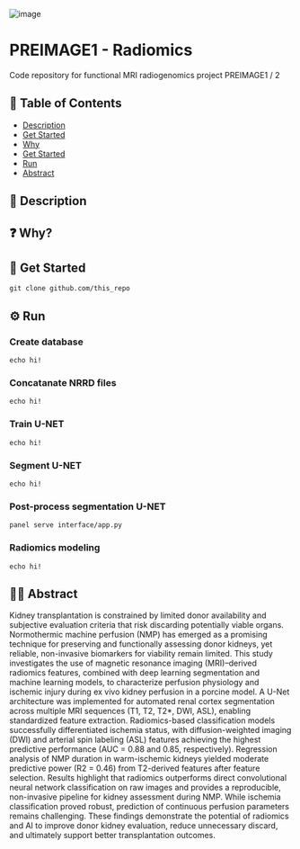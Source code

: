 ![image](https://pre-image.eu/wp-content/uploads/2019/12/PRE-IMAGE-logo-1-white-background-scaled.png)

# PREIMAGE1 - Radiomics
Code repository for functional MRI radiogenomics project PREIMAGE1 / 2

## 📘 Table of Contents
- [Description](#-description-)
- [Get Started](#-get-started-)
- [Why](#-why-)
- [Get Started](#-get-started-)
- [Run](#-run-)
- [Abstract](#-abstract-)

## 📝 Description

## ❓ Why? 

## 🛫 Get Started
```{bash}
git clone github.com/this_repo
```

## ⚙️ Run
### Create database
```{bash}
echo hi!
```

### Concatanate NRRD files
```{bash}
echo hi!
```

### Train U-NET
```{bash}
echo hi!
```

### Segment U-NET
```{bash}
echo hi!
```

### Post-process segmentation U-NET
```{bash}
panel serve interface/app.py
```



### Radiomics modeling
```{bash}
echo hi!
```

## 👨‍💻 Abstract
Kidney transplantation is constrained by limited donor availability and subjective evaluation criteria that risk discarding potentially viable organs. Normothermic machine perfusion (NMP) has emerged as a promising technique for preserving and functionally assessing donor kidneys, yet reliable, non-invasive biomarkers for viability remain limited. This study investigates the use of magnetic resonance imaging (MRI)–derived radiomics features, combined with deep learning segmentation and machine learning models, to characterize perfusion physiology and ischemic injury during ex vivo kidney perfusion in a porcine model. A U-Net architecture was implemented for automated renal cortex segmentation across multiple MRI sequences (T1, T2, T2*, DWI, ASL), enabling standardized feature extraction. Radiomics-based classification models successfully differentiated ischemia status, with diffusion-weighted imaging (DWI) and arterial spin labeling (ASL) features achieving the highest predictive performance (AUC = 0.88 and 0.85, respectively). Regression analysis of NMP duration in warm-ischemic kidneys yielded moderate predictive power (R2 = 0.46) from T2-derived features after feature selection. Results highlight that radiomics outperforms direct convolutional neural network classification on raw images and provides a reproducible, non-invasive pipeline for kidney assessment during NMP. While ischemia classification proved robust, prediction of continuous perfusion parameters remains challenging. These findings demonstrate the potential of radiomics and AI to improve donor kidney evaluation, reduce unnecessary discard, and ultimately support better transplantation outcomes.